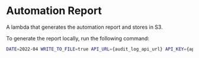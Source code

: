 # Automation Report

A lambda that generates the automation report and stores in S3.

To generate the report locally, run the following command:

```sh
DATE=2022-04 WRITE_TO_FILE=true API_URL={audit_log_api_url} API_KEY={api_key} aws-vault exec {aws_profile_name} -- npx ts-node -T src/automation-report/cli.ts
```
